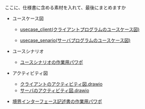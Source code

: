 ここに、仕様書に含める素材を入れて、最後にまとめますか

- ユースケース図
  - [usecase_client(クライアントプログラムのユースケース図)](https://app.diagrams.net/#HC4P3/YNU_Othello/main/要求仕様書/usecase_client.drawio)

  - [usecase_senario(サーバプログラムのユースケース図)](https://app.diagrams.net/#HC4P3/YNU_Othello/main/要求仕様書/usecase_server.drawio)

- ユースシナリオ
  - [ユースシナリオの作業用パワポ](
https://ynuoffice365-my.sharepoint.com/:p:/g/personal/nishimura-misaki-rh_ynu_jp/EUUo5WWl1FlNhymtGxMPeLwBNQn1Ve_hCXvymUy618iJow?e=bsVtxJ)

- アクティビティ図
  - [クライアントのアクティビティ図.drawio](https://app.diagrams.net/#HC4P3/YNU_Othello/main/要求仕様書/activity_client.drawio)
  - [サーバのアクティビティ図.drawio](https://app.diagrams.net/#HC4P3/YNU_Othello/main/要求仕様書/activity_server_tsuji.drawio)


- [境界インターフェース記述書の作業用パワポ](
https://ynuoffice365-my.sharepoint.com/:p:/g/personal/muhammad-azian-mz_ynu_jp/EbcNWGu-tV5NtpMvEpc3-NEB33RcKI5ET83SMBiGGmTGPQ?e=V529SI)
